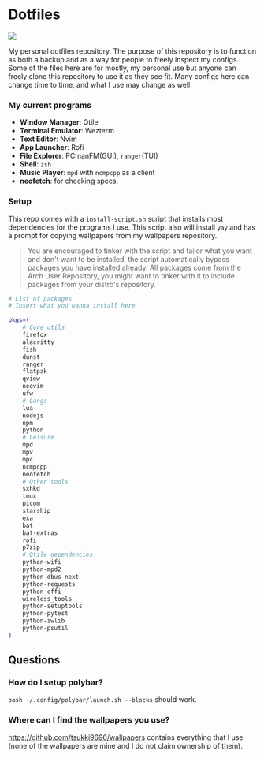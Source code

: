 # Dotfiles
![](https://github.com/tsukki9696/dotfiles/blob/4599d991a0e7520889a12020f0d58cbd62145e05/2023-08-11_16-49.png)

My personal dotfiles repository. The purpose of this repository is to function as both a backup and as a way for people to freely inspect my configs. Some of the files here are for mostly, my personal use but anyone can freely clone this repository to use it as they see fit. Many configs here can change time to time, and what I use may change as well.

### My current programs
- **Window Manager**: Qtile
- **Terminal Emulator**: Wezterm
- **Text Editor**: Nvim
- **App Launcher**: Rofi
- **File Explorer**: PCmanFM(GUI), `ranger`(TUI)
- **Shell**: `zsh`
- **Music Player**: `mpd` with `ncmpcpp` as a client
- **neofetch**: for checking specs.

### Setup
This repo comes with a `install-script.sh` script that installs most dependencies for the programs I use. This script also will install `yay` and has a prompt for copying wallpapers from my wallpapers repository. 

> You are encouraged to tinker with the script and tailor what you want and don't want to be installed, the script automatically bypass packages you have installed already. All packages come from the Arch User Repository, you might want to tinker with it to include packages from your distro's repository.

```bash
# List of packages
# Insert what you wanna install here

pkgs=(
    # Core utils
    firefox
    alacritty
    fish
    dunst
    ranger
    flatpak
    qview
    neovim
    ufw
    # Langs
    lua
    nodejs
    npm
    python
    # Leisure
    mpd
    mpv
    mpc
    ncmpcpp
    neofetch
    # Other tools
    sxhkd
    tmux
    picom
    starship
    exa
    bat
    bat-extras
    rofi
    p7zip
    # Qtile dependencies
    python-wifi
    python-mpd2
    python-dbus-next
    python-requests
    python-cffi
    wireless_tools
    python-setuptools
    python-pytest
    python-iwlib
    python-psutil
)
```

## Questions

### How do I setup polybar?
`bash ~/.config/polybar/launch.sh --blocks` should work.

### Where can I find the wallpapers you use?
https://github.com/tsukki9696/wallpapers contains everything that I use (none of the wallpapers are mine and I do not claim ownership of them).

